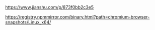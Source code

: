https://www.jianshu.com/p/873f0bb2c3e5

https://registry.npmmirror.com/binary.html?path=chromium-browser-snapshots/Linux_x64/
